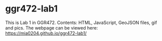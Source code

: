 # ggr472-lab1
 This is Lab 1 in GGR472. Contents: HTML, JavaScript, GeoJSON files, gif and pics.
 The webpage can be viewed here: https://mia0204.github.io/ggr472-lab1/
